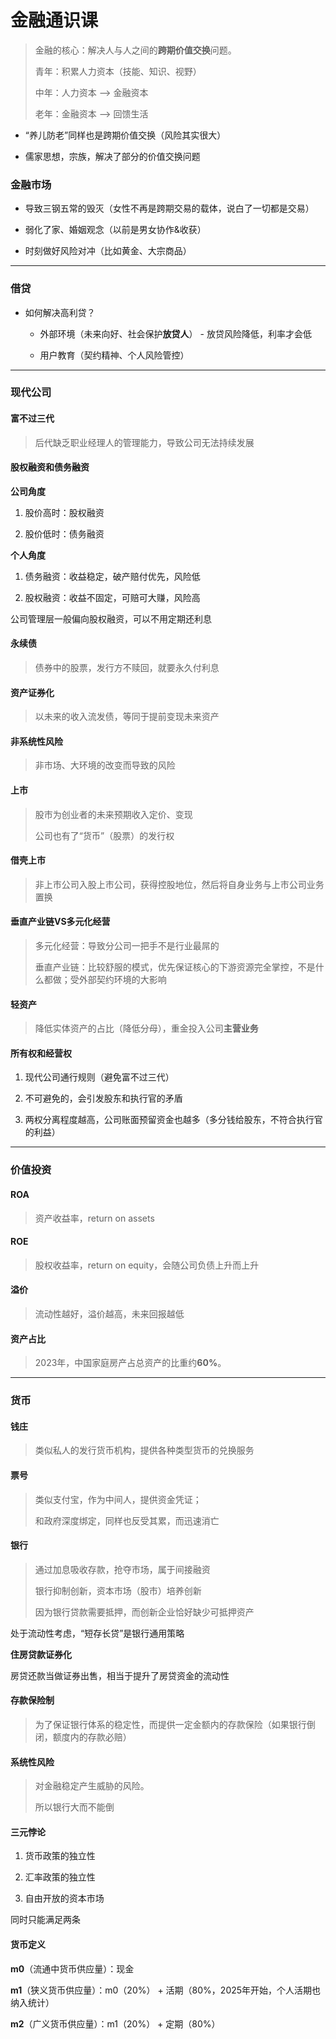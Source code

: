 # 金融通识课

> 金融的核心：解决人与人之间的**跨期价值交换**问题。
> 
> 青年：积累人力资本（技能、知识、视野）
> 
> 中年：人力资本 --> 金融资本
> 
> 老年：金融资本 --> 回馈生活

- “养儿防老”同样也是跨期价值交换（风险其实很大）

- 儒家思想，宗族，解决了部分的价值交换问题

### 金融市场

- 导致三钢五常的毁灭（女性不再是跨期交易的载体，说白了一切都是交易）

- 弱化了家、婚姻观念（以前是男女协作&收获）

- 时刻做好风险对冲（比如黄金、大宗商品）

---

### 借贷

- 如何解决高利贷？
  
  - 外部环境（未来向好、社会保护**放贷人**） - 放贷风险降低，利率才会低
  
  - 用户教育（契约精神、个人风险管控）

---

### 现代公司

#### 富不过三代

> 后代缺乏职业经理人的管理能力，导致公司无法持续发展

#### 股权融资和债务融资

**公司角度**

1. 股价高时：股权融资

2. 股价低时：债务融资

**个人角度**

1. 债务融资：收益稳定，破产赔付优先，风险低

2. 股权融资：收益不固定，可赔可大赚，风险高

公司管理层一般偏向股权融资，可以不用定期还利息

#### 永续债

> 债券中的股票，发行方不赎回，就要永久付利息

#### 资产证券化

> 以未来的收入流发债，等同于提前变现未来资产

#### 非系统性风险

> 非市场、大环境的改变而导致的风险

#### 上市

> 股市为创业者的未来预期收入定价、变现
> 
> 公司也有了“货币”（股票）的发行权

#### 借壳上市

> 非上市公司入股上市公司，获得控股地位，然后将自身业务与上市公司业务置换

#### 垂直产业链VS多元化经营

> 多元化经营：导致分公司一把手不是行业最屌的
> 
> 垂直产业链：比较舒服的模式，优先保证核心的下游资源完全掌控，不是什么都做；受外部契约环境的大影响

#### 轻资产

> 降低实体资产的占比（降低分母），重金投入公司**主营业务**

#### 所有权和经营权

1. 现代公司通行规则（避免富不过三代）

2. 不可避免的，会引发股东和执行官的矛盾

3. 两权分离程度越高，公司账面预留资金也越多（多分钱给股东，不符合执行官的利益）

---

### 价值投资

#### ROA

> 资产收益率，return on assets

#### ROE

> 股权收益率，return on equity，会随公司负债上升而上升

#### 溢价

> 流动性越好，溢价越高，未来回报越低

#### 资产占比

> 2023年，中国家庭房产占总资产的比重约**60%**。

---

### 货币

#### 钱庄

> 类似私人的发行货币机构，提供各种类型货币的兑换服务

#### 票号

> 类似支付宝，作为中间人，提供资金凭证；
> 
> 和政府深度绑定，同样也反受其累，而迅速消亡

#### 银行

> 通过加息吸收存款，抢夺市场，属于间接融资
> 
> 银行抑制创新，资本市场（股市）培养创新
> 
> 因为银行贷款需要抵押，而创新企业恰好缺少可抵押资产

处于流动性考虑，“短存长贷”是银行通用策略

**住房贷款证券化**

房贷还款当做证券出售，相当于提升了房贷资金的流动性

#### 存款保险制

> 为了保证银行体系的稳定性，而提供一定金额内的存款保险（如果银行倒闭，额度内的存款必赔）

#### 系统性风险

> 对金融稳定产生威胁的风险。
> 
> 所以银行大而不能倒

#### 三元悖论

1. 货币政策的独立性

2. 汇率政策的独立性

3. 自由开放的资本市场

同时只能满足两条



#### 货币定义

**m0**（流通中货币供应量）：现金

**m1**（狭义货币供应量）：m0（20%） + 活期（80%，2025年开始，个人活期也纳入统计）

**m2**（广义货币供应量）：m1（20%） + 定期（80%）
